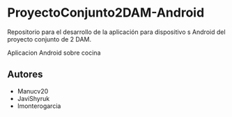 # ProyectoConjunto2DAM-Android
Repositorio para el desarrollo de la aplicación para dispositivo s Android del proyecto conjunto de 2 DAM.

Aplicacion Android sobre cocina 


## Autores
- Manucv20
- JaviShyruk
- lmonterogarcia


